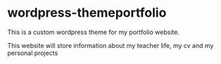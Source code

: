 # wordpress-themeportfolio

This is a custom wordpress theme for my portfolio website.

This website will store information about my teacher life, my cv and my personal projects
